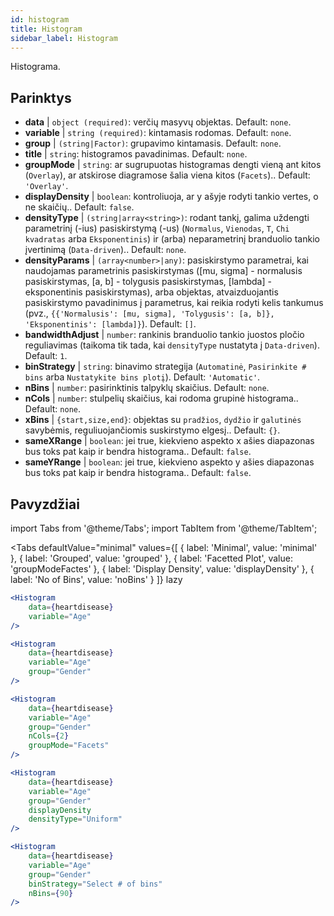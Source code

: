 ```yaml
---
id: histogram
title: Histogram
sidebar_label: Histogram
---
```


Histograma.

## Parinktys

* __data__ | `object (required)`: verčių masyvų objektas. Default: `none`.
* __variable__ | `string (required)`: kintamasis rodomas. Default: `none`.
* __group__ | `(string|Factor)`: grupavimo kintamasis. Default: `none`.
* __title__ | `string`: histogramos pavadinimas. Default: `none`.
* __groupMode__ | `string`: ar sugrupuotas histogramas dengti vieną ant kitos (`Overlay`), ar atskirose diagramose šalia viena kitos (`Facets`).. Default: `'Overlay'`.
* __displayDensity__ | `boolean`: kontroliuoja, ar y ašyje rodyti tankio vertes, o ne skaičių.. Default: `false`.
* __densityType__ | `(string|array<string>)`: rodant tankį, galima uždengti parametrinį (-ius) pasiskirstymą (-us) (`Normalus`, `Vienodas`, `T`, `Chi kvadratas` arba `Eksponentinis`) ir (arba) neparametrinį branduolio tankio įvertinimą (`Data-driven`).. Default: `none`.
* __densityParams__ | `(array<number>|any)`: pasiskirstymo parametrai, kai naudojamas parametrinis pasiskirstymas ([mu, sigma] - normalusis pasiskirstymas, [a, b] - tolygusis pasiskirstymas, [lambda] - eksponentinis pasiskirstymas), arba objektas, atvaizduojantis pasiskirstymo pavadinimus į parametrus, kai reikia rodyti kelis tankumus (pvz., `{{'Normalusis': [mu, sigma], 'Tolygusis': [a, b]}, 'Eksponentinis': [lambda]}`). Default: `[]`.
* __bandwidthAdjust__ | `number`: rankinis branduolio tankio juostos pločio reguliavimas (taikoma tik tada, kai `densityType` nustatyta į `Data-driven`). Default: `1`.
* __binStrategy__ | `string`: binavimo strategija (`Automatinė`, `Pasirinkite # bins` arba `Nustatykite bins plotį`). Default: `'Automatic'`.
* __nBins__ | `number`: pasirinktinis talpyklų skaičius. Default: `none`.
* __nCols__ | `number`: stulpelių skaičius, kai rodoma grupinė histograma.. Default: `none`.
* __xBins__ | `{start,size,end}`: objektas su `pradžios`, `dydžio` ir `galutinės` savybėmis, reguliuojančiomis suskirstymo elgesį.. Default: `{}`.
* __sameXRange__ | `boolean`: jei true, kiekvieno aspekto x ašies diapazonas bus toks pat kaip ir bendra histograma.. Default: `false`.
* __sameYRange__ | `boolean`: jei true, kiekvieno aspekto y ašies diapazonas bus toks pat kaip ir bendra histograma.. Default: `false`.


## Pavyzdžiai

import Tabs from '@theme/Tabs';
import TabItem from '@theme/TabItem';

<Tabs
    defaultValue="minimal"
    values={[
        { label: 'Minimal', value: 'minimal' },
        { label: 'Grouped', value: 'grouped' },
        { label: 'Facetted Plot', value: 'groupModeFactes' },
        { label: 'Display Density', value: 'displayDensity' },
        { label: 'No of Bins', value: 'noBins' }
    ]}
    lazy
>

<TabItem value="minimal">

```jsx live
<Histogram 
    data={heartdisease} 
    variable="Age"
/>
```

</TabItem>

<TabItem value="grouped">

```jsx live
<Histogram 
    data={heartdisease} 
    variable="Age"
    group="Gender"
/>
```

</TabItem>

<TabItem value="groupModeFactes">

```jsx live
<Histogram 
    data={heartdisease} 
    variable="Age"
    group="Gender"
    nCols={2}
    groupMode="Facets"
/>
```

</TabItem>

<TabItem value="displayDensity">

```jsx live
<Histogram 
    data={heartdisease} 
    variable="Age"
    group="Gender"
    displayDensity 
    densityType="Uniform"
/>
```

</TabItem>

<TabItem value="noBins">

```jsx live
<Histogram 
    data={heartdisease} 
    variable="Age"
    group="Gender"
    binStrategy="Select # of bins"
    nBins={90}
/>
```

</TabItem>

</Tabs>
